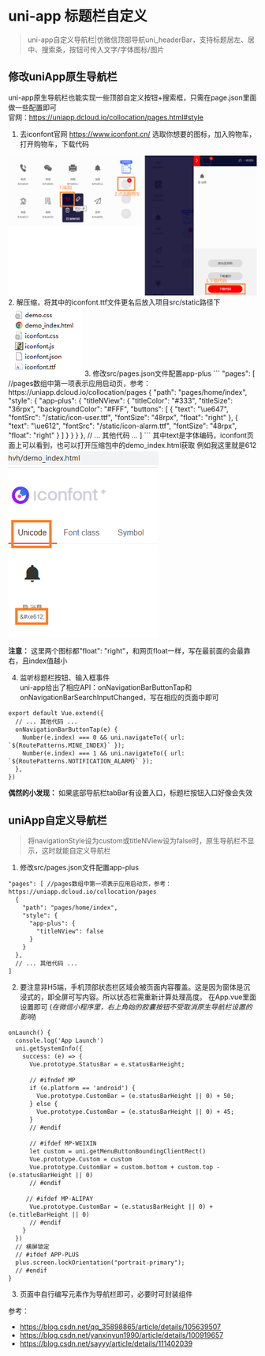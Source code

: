 # uni-app 标题栏自定义

> uni-app自定义导航栏|仿微信顶部导航uni_headerBar，支持标题居左、居中、搜索条，按钮可传入文字/字体图标/图片   

## 修改uniApp原生导航栏

uni-app原生导航栏也能实现一些顶部自定义按钮+搜索框，只需在page.json里面做一些配置即可    
官网：https://uniapp.dcloud.io/collocation/pages.html#style    

1. 去iconfont官网 https://www.iconfont.cn/ 选取你想要的图标，加入购物车，打开购物车，下载代码    
<img src="img/iconfont1.png" />    
2. 解压缩，将其中的iconfont.ttf文件更名后放入项目src/static路径下    
<img src="img/iconfont2.png" />    
3. 修改src/pages.json文件配置app-plus    
```
"pages": [ //pages数组中第一项表示应用启动页，参考：https://uniapp.dcloud.io/collocation/pages
  {
    "path": "pages/home/index",
    "style": {
      "app-plus": {
        "titleNView": {
          "titleColor": "#333",
          "titleSize": "36rpx",
          "backgroundColor": "#FFF",
          "buttons": [
	    {
	      "text": "\ue647",
	      "fontSrc": "/static/icon-user.ttf",
	      "fontSize": "48rpx",
	      "float": "right"
	    },
            {
              "text": "\ue612",
              "fontSrc": "/static/icon-alarm.ttf",
              "fontSize": "48rpx",
              "float": "right"
            }
          ]
        }
      }
    }
  },
  // ... 其他代码 ...
]
```
其中text是字体编码，iconfont页面上可以看到，也可以打开压缩包中的demo_index.html获取    
例如我这里就是612    
<img src="img/iconfont3.png" />    

**注意：**  这里两个图标都"float": "right"，和网页float一样，写在最前面的会最靠右，且index值越小    

4. 监听标题栏按钮、输入框事件    
uni-app给出了相应API：onNavigationBarButtonTap和onNavigationBarSearchInputChanged，写在相应的页面中即可    
```
export default Vue.extend({
  // ... 其他代码 ...
  onNavigationBarButtonTap(e) {
    Number(e.index) === 0 && uni.navigateTo({ url: `${RoutePatterns.MINE_INDEX}` });
    Number(e.index) === 1 && uni.navigateTo({ url: `${RoutePatterns.NOTIFICATION_ALARM}` });
  },
})
```

**偶然的小发现：** 如果底部导航栏tabBar有设置入口，标题栏按钮入口好像会失效    


## uniApp自定义导航栏

> 将navigationStyle设为custom或titleNView设为false时，原生导航栏不显示，这时就能自定义导航栏    

1. 修改src/pages.json文件配置app-plus    
```
"pages": [ //pages数组中第一项表示应用启动页，参考：https://uniapp.dcloud.io/collocation/pages
  {
    "path": "pages/home/index",
    "style": {
      "app-plus": {
        "titleNView": false
      }
    }
  },
  // ... 其他代码 ...
]
```
2. 要注意非H5端，手机顶部状态栏区域会被页面内容覆盖。这是因为窗体是沉浸式的，即全屏可写内容。所以状态栏需重新计算处理高度。
在App.vue里面设置即可 (*在微信小程序里，右上角始的胶囊按钮不受取消原生导航栏设置的影响*)    
```
onLaunch() {
  console.log('App Launch')
  uni.getSystemInfo({
    success: (e) => {
      Vue.prototype.StatusBar = e.statusBarHeight;
      
      // #ifndef MP
      if (e.platform == 'android') {
        Vue.prototype.CustomBar = (e.statusBarHeight || 0) + 50;
      } else {
        Vue.prototype.CustomBar = (e.statusBarHeight || 0) + 45;
      }
      // #endif

      // #ifdef MP-WEIXIN
      let custom = uni.getMenuButtonBoundingClientRect()
      Vue.prototype.Custom = custom
      Vue.prototype.CustomBar = custom.bottom + custom.top - (e.statusBarHeight || 0)
      // #endif

     // #ifdef MP-ALIPAY
      Vue.prototype.CustomBar = (e.statusBarHeight || 0) + (e.titleBarHeight || 0)
      // #endif
    }
  })
  // 横屏锁定
  // #ifdef APP-PLUS
  plus.screen.lockOrientation("portrait-primary");
  // #endif
}
```
3. 页面中自行编写元素作为导航栏即可，必要时可封装组件    


参考： 
- https://blog.csdn.net/qq_35898865/article/details/105639507
- https://blog.csdn.net/yanxinyun1990/article/details/100919657
- https://blog.csdn.net/sayyy/article/details/111402039
